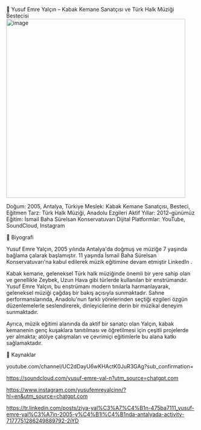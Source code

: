 🎻 Yusuf Emre Yalçın – Kabak Kemane Sanatçısı ve Türk Halk Müziği Bestecisi
<img width="474" height="474" alt="image" src="https://github.com/user-attachments/assets/14c924d8-04b6-4e3f-a171-12f2adbbaa10" />

Doğum: 2005, Antalya, Türkiye
Meslek: Kabak Kemane Sanatçısı, Besteci, Eğitmen
Tarz: Türk Halk Müziği, Anadolu Ezgileri
Aktif Yıllar: 2012–günümüz
Eğitim: İsmail Baha Sürelsan Konservatuvarı
Dijital Platformlar: YouTube, SoundCloud, Instagram

🎼 Biyografi

Yusuf Emre Yalçın, 2005 yılında Antalya'da doğmuş ve müziğe 7 yaşında bağlama çalarak başlamıştır. 11 yaşında İsmail Baha Sürelsan Konservatuvarı'na kabul edilerek müzik eğitimine devam etmiştir 
LinkedIn
.

Kabak kemane, geleneksel Türk halk müziğinde önemli bir yere sahip olan ve genellikle Zeybek, Uzun Hava gibi türlerde kullanılan bir enstrümandır. Yusuf Emre Yalçın, bu enstrümanı modern tınılarla harmanlayarak, geleneksel müziği çağdaş bir bakış açısıyla sunmaktadır. Sahne performanslarında, Anadolu'nun farklı yörelerinden seçtiği ezgileri özgün düzenlemelerle seslendirerek, dinleyicilerine derin bir müzikal deneyim sunmaktadır.

Ayrıca, müzik eğitimi alanında da aktif bir sanatçı olan Yalçın, kabak kemanenin genç kuşaklara tanıtılması ve öğretilmesi için çeşitli projelerde yer almakta; atölye çalışmaları ve çevrimiçi eğitimlerle bu alana katkı sağlamaktadır.

🔗 Kaynaklar

youtube.com/channel/UC2dDayU6wKHActK0JuR3GAg?sub_confirmation=

https://soundcloud.com/yusuf-emre-yal-n?utm_source=chatgpt.com

https://www.instagram.com/yusufemreyalcinn/?hl=en&utm_source=chatgpt.com

https://tr.linkedin.com/posts/ziya-yal%C3%A7%C4%B1n-475ba7111_yusuf-emre-yal%C3%A7in-2005-y%C4%B1l%C4%B1nda-antalyada-activity-7177751286249889792-2iYD
